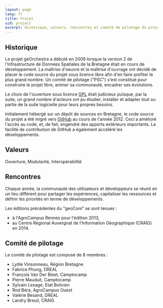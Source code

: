 ```yaml
---
layout: page
lang: fr
title: Projet
uid: project
excerpt: Historique, valeurs, rencontres et comité de pilotage du projet
---
```

## Historique

Le projet geOrchestra a débuté en 2009 lorsque la version 2 de l'Infrastructure de Données Spatiales de la Bretagne était en cours de développement.
La maîtrise d'oeuvre et la maîtrise d'ouvrage ont décidé de placer le code source du projet sous licence libre afin d'en faire profiter le plus grand nombre.
Un comité de pilotage ("PSC") s'est constitué pour construire le projet libre, animer sa communauté, encadrer ses évolutions.

Le choix de l'ouverture sous licence [GPL](http://fr.wikipedia.org/wiki/Licence_publique_g%C3%A9n%C3%A9rale_GNU) était judicieux puisque, par la suite, un grand nombre d'acteurs ont pu étudier, installer et adapter tout ou partie de la suite logicielle pour leurs propres besoins.

Initialement hébergé sur un dépôt de sources en Bretagne, le code source du projet a été migré vers [GitHub](https://github.com/georchestra) au cours de l'année 2012.
Ceci a amélioré l'accès au code, et, de fait, engendré des apports extérieurs importants. La facilité de contribution de GitHub a également accéléré les développements.

## Valeurs

Ouverture, Modularité, Interopérabilité

## Rencontres

Chaque année, la communauté des utilisateurs et développeurs se réunit en un lieu différent pour partager les expériences, capitaliser les ressources et définir les priorités en terme de développements.

Les éditions précédentes du "geoCom" se sont tenues :

 * à l'AgroCampus Rennes pour l'édition 2013,
 * au Centre Régional Auvergnat de l'Information Géographique (CRAIG) en 2014.


## Comité de pilotage

Le comité de pilotage est composé de 8 membres :

 * Lydie Vinsonneau, Région Bretagne
 * Fabrice Phung, DREAL
 * François Van Der Biest, Camptocamp
 * Pierre Mauduit, Camptocamp
 * Sylvain Lesage, Etat Bolivien
 * Rod Béra, AgroCampus Ouest
 * Valérie Besand, DREAL
 * Landry Breuil, CRAIG